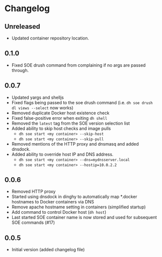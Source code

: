 # Changelog

## Unreleased
* Updated container repository location.

## 0.1.0
* Fixed SOE drush command from complaining if no args are passed through.

## 0.0.7

* Updated yargs and shelljs
* Fixed flags being passed to the soe drush command (i.e. `dh soe drush dl views --select` now works)
* Removed duplicate Docker host existence check
* Fixed false-positive error when exiting `dh shell`
* Removed the `latest` tag from the SOE version selection list
* Added ability to skip host checks and image pulls
    - `dh soe start <my container> --skip-host`
    - `dh soe start <my container> --skip-pull`
* Removed mentions of the HTTP proxy and dnsmasq and added dnsdock.
* Added ability to override host IP and DNS address.
    - `dh soe start <my container> --dns=mydnsserver.local`
    - `dh soe start <my container> --hostip=10.0.2.2`

## 0.0.6

* Removed HTTP proxy
* Started using dnsdock in dinghy to automatically map *.docker hostnames to Docker containers via DNS
* Remove apache hostname setting in containers (simplified startup)
* Add command to control Docker host (`dh host`)
* Last started SOE container name is now stored and used for subsequent SOE commands (#17)

## 0.0.5

* Initial version (added changelog file)
